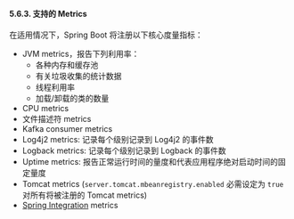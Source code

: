 #### 5.6.3. 支持的 Metrics

在适用情况下，Spring Boot 将注册以下核心度量指标：

- JVM metrics，报告下列利用率：
  - 各种内存和缓存池
  - 有关垃圾收集的统计数据
  - 线程利用率
  - 加载/卸载的类的数量
- CPU metrics
- 文件描述符 metrics
- Kafka consumer metrics
- Log4j2 metrics: 记录每个级别记录到 Log4j2 的事件数
- Logback metrics: 记录每个级别记录到 Logback 的事件数
- Uptime metrics: 报告正常运行时间的量度和代表应用程序绝对启动时间的固定量度
- Tomcat metrics (`server.tomcat.mbeanregistry.enabled` 必需设定为 `true` 对所有将被注册的 Tomcat metrics)
- [Spring Integration](https://docs.spring.io/spring-integration/docs/5.2.2.RELEASE/reference/html/system-management.html#micrometer-integration) metrics

